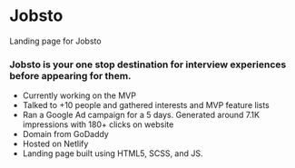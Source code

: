 # Jobsto

Landing page for Jobsto 

### Jobsto is your one stop destination for interview experiences before appearing for them.

* Currently working on the MVP
* Talked to +10 people and gathered interests and MVP feature lists
* Ran a Google Ad campaign for a 5 days. Generated around 7.1K impressions with 180+ clicks on website
* Domain from GoDaddy
* Hosted on Netlify
* Landing page built using HTML5, SCSS, and JS. 

